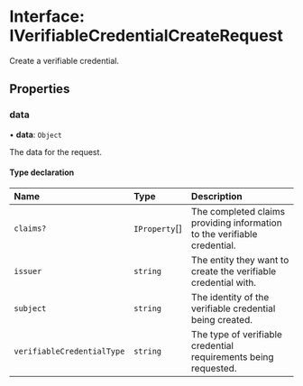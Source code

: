 # Interface: IVerifiableCredentialCreateRequest

Create a verifiable credential.

## Properties

### data

• **data**: `Object`

The data for the request.

#### Type declaration

| Name | Type | Description |
| :------ | :------ | :------ |
| `claims?` | `IProperty`[] | The completed claims providing information to the verifiable credential. |
| `issuer` | `string` | The entity they want to create the verifiable credential with. |
| `subject` | `string` | The identity of the verifiable credential being created. |
| `verifiableCredentialType` | `string` | The type of verifiable credential requirements being requested. |
